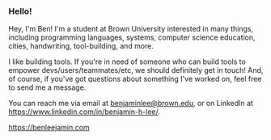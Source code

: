 ### Hello!

Hey, I'm Ben!
I'm a student at Brown University interested in many things, including programming languages, 
systems, computer science education, cities, handwriting, tool-building, and more. 

I like building tools. If you're in need of someone who can build tools to empower 
devs/users/teammates/etc, we should definitely get in touch! And, of course, if you've got
questions about something I've worked on, feel free to send me a message.

You can reach me via email at benjaminlee@brown.edu, or on LinkedIn at 
https://www.linkedin.com/in/benjamin-h-lee/. 

https://benleejamin.com

